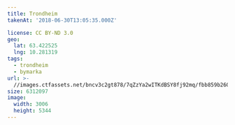 ```yaml
---
title: Trondheim
takenAt: '2018-06-30T13:05:35.000Z'

license: CC BY-ND 3.0
geo:
  lat: 63.422525
  lng: 10.281319
tags:
  - trondheim
  - bymarka
url: >-
  //images.ctfassets.net/bncv3c2gt878/7qZzYa2wITKdBSY8fj92mq/fbb859b2606e5a645543971de1ad9e0c/trondheim_29238767508_o
size: 6312097
image:
  width: 3006
  height: 5344
---
```

